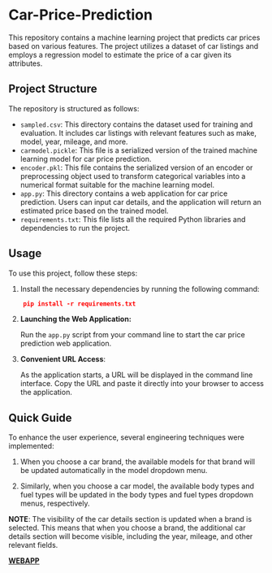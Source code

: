 # Car-Price-Prediction

This repository contains a machine learning project that predicts car prices based on various features. The project utilizes a dataset of car listings and employs a regression model to estimate the price of a car given its attributes.

## Project Structure

The repository is structured as follows:

- `sampled.csv`: This directory contains the dataset used for training and evaluation. It includes car listings with relevant features such as make, model, year, mileage, and more.
- `carmodel.pickle`: This file is a serialized version of the trained machine learning model for car price prediction.
- `encoder.pkl`: This file contains the serialized version of an encoder or preprocessing object used to transform categorical variables into a numerical format suitable for the machine learning model.
- `app.py`: This directory contains a web application for car price prediction. Users can input car details, and the application will return an estimated price based on the trained model.
- `requirements.txt`: This file lists all the required Python libraries and dependencies to run the project.

## Usage

To use this project, follow these steps:

1. Install the necessary dependencies by running the following command:
```json
    pip install -r requirements.txt 
```
2. **Launching the Web Application:**
   
   Run the `app.py` script from your command line to start the car price prediction web application.

3. **Convenient URL Access**: 
   
   As the application starts, a URL will be displayed in the command line interface. Copy the URL and paste it directly into your browser to access the application. 


## Quick Guide 

To enhance the user experience, several engineering techniques were implemented:

1. When you choose a car brand, the available models for that brand will be updated automatically in the model dropdown menu.

2. Similarly, when you choose a car model, the available body types and fuel types will be updated in the body types and fuel types dropdown menus, respectively.

**NOTE**: The visibility of the car details section is updated when a brand is selected. This means that when you choose a brand, the additional car details section will become visible, including the year, mileage, and other relevant fields.

[**WEBAPP**](https://huggingface.co/spaces/theadedolapo/Car_price_prediction)
